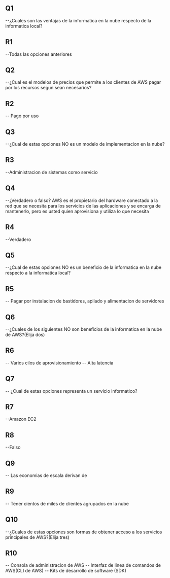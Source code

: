 ## Q1

--¿Cuales son las ventajas de la informatica en la nube respecto de la informatica local?

## R1

--Todas las opciones anteriores

## Q2

--¿Cual es el modelos de precios que permite a los clientes de AWS pagar por los recursos segun sean necesarios?

## R2

-- Pago por uso

## Q3

--¿Cual de estas opciones NO es un modelo de implementacion en la nube?

## R3

--Administracion de sistemas como servicio

## Q4

--¿Verdadero o falso? AWS es el propietario del hardware conectado a la red que se necesita para los servicios de las aplicaciones y se encarga de mantenerlo,
pero es usted quien aprovisiona y utiliza lo que necesita

## R4

--Verdadero

## Q5

--¿Cual de estas opciones NO es un beneficio de la informatica en la nube respecto a la informatica local?

## R5

-- Pagar por instalacion de bastidores, apilado y alimentacion de servidores

## Q6

--¿Cuales de los siguientes NO son beneficios de la informatica en la nube de AWS?(Elija dos)

## R6

-- Varios cilos de aprovisionamiento
-- Alta latencia

## Q7

-- ¿Cual de estas opciones representa un servicio informatico?

## R7

--Amazon EC2

## R8

--Falso

## Q9

-- Las economias de escala derivan de

## R9

-- Tener cientos de miles de clientes agrupados en la nube

## Q10

--¿Cuales de estas opciones son formas de obtener acceso a los servicios principales de AWS?(Elija tres)

## R10

-- Consola de administracion de AWS
-- Interfaz de linea de comandos de AWS(CLI de AWS)
-- Kits de desarrollo de software (SDK)
